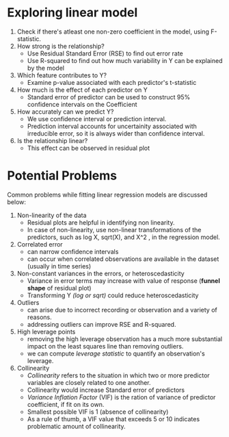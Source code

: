 # Exploring linear model

1. Check if there's atleast one non-zero coefficient in the model, using F-statistic.
2. How strong is the relationship?
	- Use Residual Standard Error (RSE) to find out error rate
	- Use R-squared to find out how much variability in Y can be explained by the model
3. Which feature contributes to Y?
	- Examine p-value associated with each predictor's t-statistic
4. How much is the effect of each predictor on Y
	- Standard error of predictor can be used to construct 95% confidence intervals on the Coefficient
5. How accurately can we predict Y?
	- We use confidence interval or prediction interval.
	- Prediction interval accounts for uncertainity associated with irreducible error, so it is always wider than confidence interval.
6. Is the relationship linear?
	- This effect can be observed in residual plot
	
# Potential Problems

Common problems while fitting linear regression models are discussed below:
1. Non-linearity of the data
	- Residual plots are helpful in identifying non linearity.
	- In case of non-linearity, use non-linear transformations of the predictors, such as log X, sqrt(X), and X^2 , in the regression model.
2. Correlated error
	- can narrow confidence intervals
	- can occur when correlated observations are available in the dataset (usually in time series)
3. Non-constant variances in the errors, or heteroscedasticity
	- Variance in error terms may increase with value of response (**funnel shape** of residual plot)
	- Transforming Y *(log or sqrt)* could reduce heteroscedasticity
4. Outliers
	- can arise due to incorrect recording or observation and a variety of reasons.
	- addressing outliers can improve RSE and R-squared.
5. High leverage points
	- removing the high leverage observation has a much more substantial impact on the least squares line than removing outliers.
	- we can compute *leverage statistic* to quantify an observation's leverage.
6. Collinearity
	- *Collinearity* refers to the situation in which two or more predictor variables are closely related to one another.
	- Collinearity would increase Standard error of predictors
	- *Variance Inflation Factor* (VIF) is the ration of variance of predictor coefficient, if fit on its own.
	- Smallest possible VIF is 1 (absence of collinearity)
	- As a rule of thumb, a VIF value that exceeds 5 or 10 indicates problematic amount of collinearity.
